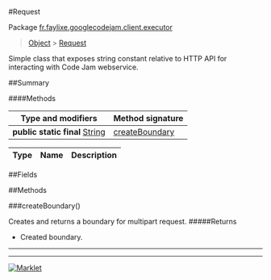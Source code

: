 #Request

Package [fr.faylixe.googlecodejam.client.executor](README.md)<br>
> [Object](../../../../ava/lang/Object.md) > [Request](Request.md)

<p>Simple class that exposes string constant
 relative to HTTP API for interacting with
 Code Jam webservice.</p>

##Summary

####Methods

Type and modifiers | Method signature
 --- | --- 
**public static final** [String](../../../../ava/lang/String.md) | [createBoundary](#createboundary)

Type | Name | Description
 --- | --- | --- 


##Fields


##Methods

###createBoundary()


Creates and returns a boundary for multipart request.
#####Returns


* Created boundary.

---
---
[![Marklet](https://img.shields.io/badge/Generated%20by-Marklet-green.svg)](https://github.com/Faylixe/marklet)